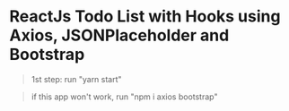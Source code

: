 # ReactJs Todo List with Hooks using Axios, JSONPlaceholder and Bootstrap


> 1st step: run "yarn start"

> if this app won't work, run "npm i axios bootstrap"

